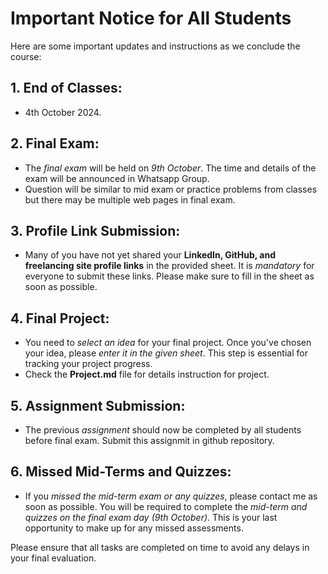 # Important Notice for All Students

Here are some important updates and instructions as we conclude the course:

 ## 1. End of Classes:
- 4th October 2024.

## 2. Final Exam:
- The *final exam* will be held on *9th October*. The time and details of the exam will be announced in Whatsapp Group.
- Question will be similar to mid exam or practice problems from classes but there may be multiple web pages in final exam.

## 3. Profile Link Submission:
- Many of you have not yet shared your **LinkedIn, GitHub, and freelancing site profile links** in the provided sheet. It is *mandatory* for everyone to submit these links. Please make sure to fill in the sheet as soon as possible.

## 4. Final Project:
- You need to *select an idea* for your final project. Once you've chosen your idea, please *enter it in the given sheet*. This step is essential for tracking your project progress.
- Check the **Project.md** file for details instruction for project.

## 5. Assignment Submission:
- The previous *assignment* should now be completed by all students before final exam. Submit this assignmit in github repository.

## 6. Missed Mid-Terms and Quizzes:
- If you *missed the mid-term exam or any quizzes*, please contact me as soon as possible. You will be required to complete the *mid-term and quizzes on the final exam day (9th October)*. This is your last opportunity to make up for any missed assessments.

Please ensure that all tasks are completed on time to avoid any delays in your final evaluation.